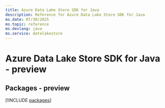 ```yaml
---
title: Azure Data Lake Store SDK for Java
description: Reference for Azure Data Lake Store SDK for Java
ms.date: 07/30/2025
ms.topic: reference
ms.devlang: java
ms.service: datalakestore
---
```

# Azure Data Lake Store SDK for Java - preview
## Packages - preview
[!INCLUDE [packages](data-lake-store-index.md)]